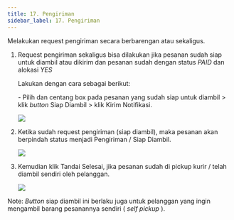 ```yaml
---
title: 17. Pengiriman
sidebar_label: 17. Pengiriman
---
```

Melakukan request pengiriman secara berbarengan atau sekaligus. 

1. R﻿equest pengiriman sekaligus bisa dilakukan jika pesanan sudah siap untuk diambil atau dikirim dan pesanan sudah dengan status *PAID* dan alokasi *YES*

   L﻿akukan dengan cara sebagai berikut:

   \- P﻿ilih dan centang box pada pesanan yang sudah siap untuk diambil > klik *button* Siap Diambil > klik Kirim Notifikasi. 

   ![](/img/17.-pengiriman.png)
2. K﻿etika sudah request pengiriman (siap diambil), maka pesanan akan berpindah status menjadi Pengiriman / Siap Diambil.

   ![](/img/17.-pengiriman-status-persiapan-pesanan.png)
3. K﻿emudian klik Tandai Selesai, jika pesanan sudah di pickup kurir / telah diambil sendiri oleh pelanggan.

   ![](/img/17.-pengiriman-tandai-selesai.png)

N﻿ote: *Button* siap diambil ini berlaku juga untuk pelanggan yang ingin mengambil barang pesanannya sendiri ( *self pickup* ).